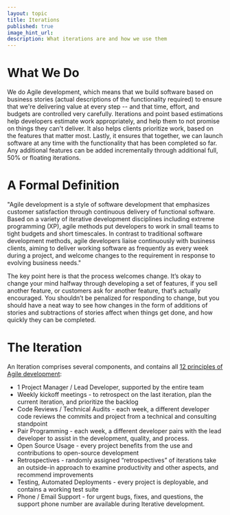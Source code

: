 ```yaml
---
layout: topic
title: Iterations
published: true
image_hint_url: 
description: What iterations are and how we use them
---
```


# What We Do

We do Agile development, which means that we build software based on business
stories (actual descriptions of the functionality required) to ensure that we're
delivering value at every step -- and that time, effort, and budgets are
controlled very carefully. Iterations and point based estimations help
developers estimate work appropriately, and help them to not promise on things
they can't deliver. It also helps clients prioritize work, based on the features
that matter most. Lastly, it ensures that together, we can launch software at
any time with the functionality that has been completed so far. Any additional
features can be added incrementally through additional full, 50% or floating
iterations.

# A Formal Definition

  "Agile development is a style of software development that emphasizes customer
  satisfaction through continuous delivery of functional software. Based on a
  variety of iterative development disciplines including extreme programming
  (XP), agile methods put developers to work in small teams to tight budgets and
  short timescales. In contrast to traditional software development methods,
  agile developers liaise continuously with business clients, aiming to deliver
  working software as frequently as every week during a project, and welcome
  changes to the requirement in response to evolving business needs."

The key point here is that the process welcomes change. It’s okay to change your
mind halfway through developing a set of features, if you sell another feature,
or customers ask for another feature, that’s actually encouraged. You shouldn’t
be penalized for responding to change, but you should have a neat way to see how
changes in the form of additions of stories and subtractions of stories affect
when things get done, and how quickly they can be completed.

# The Iteration

An Iteration comprises several components, and contains all <a
href="http://agilemanifesto.org/principles.html">12 principles of Agile
development</a>:

* 1 Project Manager / Lead Developer, supported by the entire team
* Weekly kickoff meetings - to retrospect on the last iteration, plan the
  current iteration, and prioritize the backlog
* Code Reviews / Technical Audits - each week, a different developer code
  reviews the commits and project from a technical and consulting standpoint
* Pair Programming - each week, a different developer pairs with the lead
  developer to assist in the development, quality, and process.
* Open Source Usage - every project benefits from the use and contributions to
  open-source development
* Retrospectives - randomly assigned “retrospectives” of iterations take an
  outside-in approach to examine productivity and other aspects, and recommend
  improvements
* Testing, Automated Deployments - every project is deployable, and contains a
  working test suite
* Phone / Email Support - for urgent bugs, fixes, and questions, the support
  phone number are available during Iterative development.
